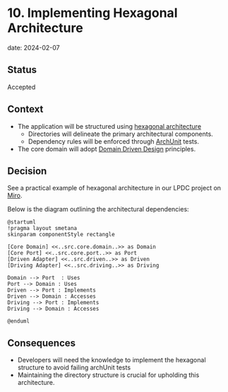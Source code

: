 # 10. Implementing Hexagonal Architecture

date: 2024-02-07

## Status 

Accepted

## Context

- The application will be structured using [hexagonal architecture](https://herbertograca.com/2017/11/16/explicit-architecture-01-ddd-hexagonal-onion-clean-cqrs-how-i-put-it-all-together/)
  - Directories will delineate the primary architectural components.
  - Dependency rules will be enforced through [ArchUnit](https://www.archunit.org) tests.
- The core domain will adopt [Domain Driven Design](https://wikipedia.org/wiki/Domain-driven_design) principles.

## Decision

See a practical example of hexagonal architecture in our LPDC project on [Miro](https://miro.com/app/board/uXjVPrXQm7w=/?moveToWidget=3458764568140431537&cot=14).

Below is the diagram outlining the architectural dependencies:

```plantuml
@startuml
!pragma layout smetana
skinparam componentStyle rectangle

[Core Domain] <<..src.core.domain..>> as Domain
[Core Port] <<..src.core.port..>> as Port
[Driven Adapter] <<..src.driven..>> as Driven
[Driving Adapter] <<..src.driving..>> as Driving

Domain --> Port  : Uses
Port --> Domain : Uses
Driven --> Port : Implements
Driven --> Domain : Accesses
Driving --> Port : Implements
Driving --> Domain : Accesses

@enduml
```

## Consequences

- Developers will need the knowledge to implement the hexagonal structure to avoid failing archUnit tests
- Maintaining the directory structure is crucial for upholding this architecture.
